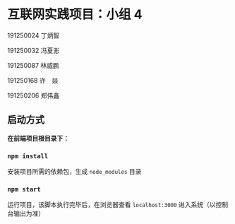 # 互联网实践项目：小组 4

191250024 丁炳智

191250032 冯夏浵

191250087 林威鹏

191250168 许　燚

191250206 郑伟鑫

## 启动方式

**在前端项目根目录下：**

### `npm install`

安装项目所需的依赖包，生成 `node_modules` 目录

### `npm start`

运行项目，该脚本执行完毕后，在浏览器查看 `localhost:3000` 进入系统（以控制台输出为准）
